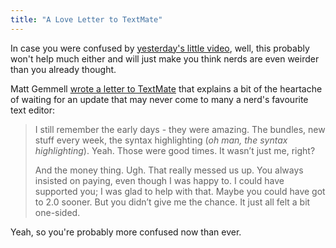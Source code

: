```yaml
---
title: "A Love Letter to TextMate"
---
```

<p>In case you were confused by <a href="https://chrisenns.com/2011/12/12/textmate-2-the-waitinging/">yesterday's little video</a>, well, this probably won't help much either and will just make you think nerds are even weirder than you already thought.</p>
<p>Matt Gemmell <a href="https://mattgemmell.com/2011/12/13/dear-textmate/">wrote a letter to TextMate</a> that explains a bit of the heartache of waiting for an update that may never come to many a nerd's favourite text editor:</p>
<blockquote><p>
  I still remember the early days - they were amazing. The bundles, new stuff every week, the syntax highlighting (<em>oh man, the syntax highlighting</em>). Yeah. Those were good times. It wasn’t just me, right?</p>
<p>  And the money thing. Ugh. That really messed us up. You always insisted on paying, even though I was happy to. I could have supported you; I was glad to help with that. Maybe you could have got to 2.0 sooner. But you didn’t give me the chance. It just all felt a bit one-sided.
</p></blockquote>
<p>Yeah, so you're probably more confused now than ever.</p>
